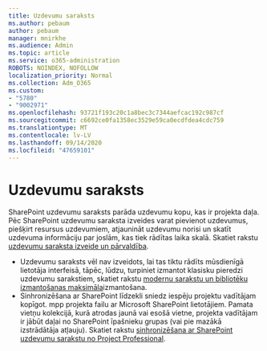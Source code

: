 ```yaml
---
title: Uzdevumu saraksts
ms.author: pebaum
author: pebaum
manager: mnirkhe
ms.audience: Admin
ms.topic: article
ms.service: o365-administration
ROBOTS: NOINDEX, NOFOLLOW
localization_priority: Normal
ms.collection: Adm_O365
ms.custom:
- "5780"
- "9002971"
ms.openlocfilehash: 93721f193c20c1a8bec3c7344aefcac192c987cf
ms.sourcegitcommit: c6692ce0fa1358ec3529e59ca0ecdfdea4cdc759
ms.translationtype: MT
ms.contentlocale: lv-LV
ms.lasthandoff: 09/14/2020
ms.locfileid: "47659101"
---
```

# <a name="task-list"></a>Uzdevumu saraksts

SharePoint uzdevumu saraksts parāda uzdevumu kopu, kas ir projekta daļa. Pēc SharePoint uzdevumu saraksta izveides varat pievienot uzdevumus, piešķirt resursus uzdevumiem, atjaunināt uzdevumu norisi un skatīt uzdevuma informāciju par joslām, kas tiek rādītas laika skalā. Skatiet rakstu [uzdevumu saraksta izveide un pārvaldība](https://support.microsoft.com/office/466ad207-46fd-4c77-9af1-41bc23cec21a).  

-   Uzdevumu saraksts vēl nav izveidots, lai tas tiktu rādīts mūsdienīgā lietotāja interfeisā, tāpēc, lūdzu, turpiniet izmantot klasisku pieredzi uzdevumu sarakstiem, skatiet rakstu [modernu sarakstu un bibliotēku izmantošanas maksimāla](https://docs.microsoft.com/sharepoint/dev/transform/modernize-userinterface-lists-and-libraries)izmantošana.
-   Sinhronizēšana ar SharePoint līdzekli sniedz iespēju projektu vadītājam kopīgot. mpp projekta failu ar Microsoft SharePoint lietotājiem. Pamata vietņu kolekcijā, kurā atrodas jaunā vai esošā vietne, projekta vadītājam ir jābūt daļai no SharePoint īpašnieku grupas (vai pie mazākā izstrādātāja atļauju). Skatiet rakstu [sinhronizēšana ar SharePoint uzdevumu sarakstu no Project Professional](https://docs.microsoft.com/office/troubleshoot/project/sync-with-tasks-from-project).